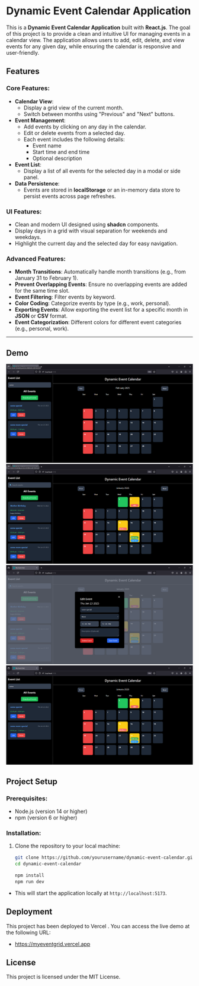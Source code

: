 # Dynamic Event Calendar Application

This is a **Dynamic Event Calendar Application** built with **React.js**. The goal of this project is to provide a clean and intuitive UI for managing events in a calendar view. The application allows users to add, edit, delete, and view events for any given day, while ensuring the calendar is responsive and user-friendly.

## Features

### Core Features:
- **Calendar View**: 
  - Display a grid view of the current month.
  - Switch between months using "Previous" and "Next" buttons.
- **Event Management**:
  - Add events by clicking on any day in the calendar.
  - Edit or delete events from a selected day.
  - Each event includes the following details:
    - Event name
    - Start time and end time
    - Optional description
- **Event List**:
  - Display a list of all events for the selected day in a modal or side panel.
- **Data Persistence**:
  - Events are stored in **localStorage** or an in-memory data store to persist events across page refreshes.
  
### UI Features:
- Clean and modern UI designed using **shadcn** components.
- Display days in a grid with visual separation for weekends and weekdays.
- Highlight the current day and the selected day for easy navigation.

### Advanced Features:
- **Month Transitions**: Automatically handle month transitions (e.g., from January 31 to February 1).
- **Prevent Overlapping Events**: Ensure no overlapping events are added for the same time slot.
- **Event Filtering**: Filter events by keyword.
- **Color Coding**: Categorize events by type (e.g., work, personal).
- **Exporting Events**: Allow exporting the event list for a specific month in **JSON** or **CSV** format.
- **Event Categorization**: Different colors for different event categories (e.g., personal, work).
---

## Demo
  ![demo1](https://raw.githubusercontent.com/SurajSakhare100/Dynamic-Event-Calendar/refs/heads/main/assests/demoImage%20(1).png)
  ![demo2](https://raw.githubusercontent.com/SurajSakhare100/Dynamic-Event-Calendar/refs/heads/main/assests/demoImage%20(2).png)
  ![demo3](https://raw.githubusercontent.com/SurajSakhare100/Dynamic-Event-Calendar/refs/heads/main/assests/demoImage%20(3).png)
  ![demo4](https://raw.githubusercontent.com/SurajSakhare100/Dynamic-Event-Calendar/refs/heads/main/assests/demoImage%20(4).png)


## Project Setup

### Prerequisites:
- Node.js (version 14 or higher)
- npm (version 6 or higher)


### Installation:

1. Clone the repository to your local machine:
   ```bash
   git clone https://github.com/yourusername/dynamic-event-calendar.git
   cd dynamic-event-calendar
   ```
   
   ```bash
   npm install
   npm run dev
   ```

- This will start the application locally at `http://localhost:5173`.

## Deployment
This project has been deployed to Vercel . You can access the live demo at the following URL:
- https://myeventgrid.vercel.app

## License
This project is licensed under the MIT License.


